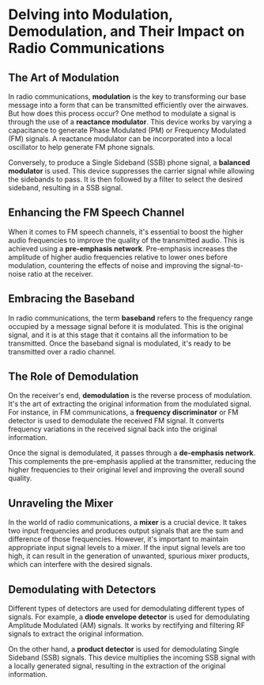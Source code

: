 # Delving into Modulation, Demodulation, and Their Impact on Radio Communications

## The Art of Modulation

In radio communications, **modulation** is the key to transforming our base message into a form that can be transmitted efficiently over the airwaves. But how does this process occur? One method to modulate a signal is through the use of a **reactance modulator**. This device works by varying a capacitance to generate Phase Modulated (PM) or Frequency Modulated (FM) signals. A reactance modulator can be incorporated into a local oscillator to help generate FM phone signals. 

Conversely, to produce a Single Sideband (SSB) phone signal, a **balanced modulator** is used. This device suppresses the carrier signal while allowing the sidebands to pass. It is then followed by a filter to select the desired sideband, resulting in a SSB signal.

## Enhancing the FM Speech Channel

When it comes to FM speech channels, it's essential to boost the higher audio frequencies to improve the quality of the transmitted audio. This is achieved using a **pre-emphasis network**. Pre-emphasis increases the amplitude of higher audio frequencies relative to lower ones before modulation, countering the effects of noise and improving the signal-to-noise ratio at the receiver.

## Embracing the Baseband

In radio communications, the term **baseband** refers to the frequency range occupied by a message signal before it is modulated. This is the original signal, and it is at this stage that it contains all the information to be transmitted. Once the baseband signal is modulated, it's ready to be transmitted over a radio channel.

## The Role of Demodulation

On the receiver's end, **demodulation** is the reverse process of modulation. It's the art of extracting the original information from the modulated signal. For instance, in FM communications, a **frequency discriminator** or FM detector is used to demodulate the received FM signal. It converts frequency variations in the received signal back into the original information.

Once the signal is demodulated, it passes through a **de-emphasis network**. This complements the pre-emphasis applied at the transmitter, reducing the higher frequencies to their original level and improving the overall sound quality.

## Unraveling the Mixer

In the world of radio communications, a **mixer** is a crucial device. It takes two input frequencies and produces output signals that are the sum and difference of those frequencies. However, it's important to maintain appropriate input signal levels to a mixer. If the input signal levels are too high, it can result in the generation of unwanted, spurious mixer products, which can interfere with the desired signals.

## Demodulating with Detectors

Different types of detectors are used for demodulating different types of signals. For example, a **diode envelope detector** is used for demodulating Amplitude Modulated (AM) signals. It works by rectifying and filtering RF signals to extract the original information.

On the other hand, a **product detector** is used for demodulating Single Sideband (SSB) signals. This device multiplies the incoming SSB signal with a locally generated signal, resulting in the extraction of the original information.